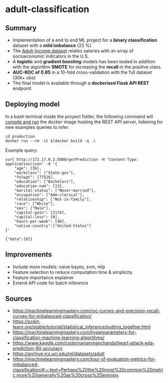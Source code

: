 # adult-classification

## Summary

*  Implementation of a end to end ML project for a **binary classification** dataset with a **mild imbalance** (23 %). 
*  The [Adult-Income dataset](https://archive.ics.uci.edu/ml/datasets/adult) relates salaries with an array of socioeconomic indicators in the U.S.
*  A **logistic** and **gradient boosting** models has been tested in addition with the algorithm **SMOTE** for increasing the **recall** in the positive class.
* **AUC-ROC of 0.85** in a 10-fold cross-validation with the full dataset (30k+ obs)
* The final model is available through a **dockerised Flask API REST** endpoint.

## Deploying model

In a bash terminal inside the proyect folder, the following command will [compile and run](https://stackoverflow.com/questions/45141402/build-and-run-dockerfile-with-one-command) the docker image hosting the REST API server, listening for new examples queries to infer: 
```{bash}
cd production
docker run --rm -it $(docker build -q .)
```

Example query: 

```{bash}
curl http://172.17.0.2:5000/getPrediction -H "Content-Type: application/json" -d '{
    "age": [39],
    "workclass": ["State-gov"],
    "fnlwgt": [77516],
    "education": ["Bachelors"],
    "education-num": [13],
    "marital-status": ["Never-married"],
    "occupation": ["Adm-clerical"],
    "relationship": ["Not-in-family"],
    "race": ["White"],
    "sex": ["Male"],
    "capital-gain": [2174],
    "capital-loss": [0],
    "hours-per-week": [40],
    "native-country":["United-States"]
}'
```

```{bash}
{"data":[0]}
```

## Improvements
- Include more models: naive bayes, svm, mlp
- Feature selection to reduce computation time & simplicity.
- Feature importance explainer
- Extend API code for batch inference

## Sources 

- https://machinelearningmastery.com/roc-curves-and-precision-recall-curves-for-imbalanced-classification/
- https://scikit-learn.org/stable/tutorial/statistical_inference/putting_together.html
- https://machinelearningmastery.com/hyperparameters-for-classification-machine-learning-algorithms/
- https://www.kaggle.com/code/namanmanchanda/heart-attack-eda-prediction-90-accuracy
- https://archive.ics.uci.edu/ml/datasets/adult
- https://machinelearningmastery.com/tour-of-evaluation-metrics-for-imbalanced-classification/#:~:text=Perhaps%20the%20most%20common%20metric,more%20generally%20as%20cross%2Dentropy.
